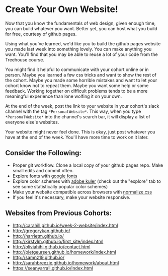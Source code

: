 # Create Your Own Website!

Now that you know the fundamentals of web design, given enough time, you can build whatever you want. Better yet, you can host what you build for free, courtesy of github pages. 

Using what you've learned, we'd like you to build the github pages website you made last week into something lovely. You can make anything you want. You'll find that you may be able to reuse a lot of your code from the Treehouse course.

You might find it helpful to communicate with your cohort online or in person. Maybe you learned a few css tricks and want to show the rest of the cohort. Maybe you made some horrible mistakes and want to let your cohort know not to repeat them. Maybe you want some help or some feedback. Working together on difficult problems tends to be a more meaningful experience than lone wolfing it on your own.

At the end of the week, post the link to your website in your cohort's slack channel with the tag ```*PersonalWebsite*```. This way, when you type ```*PersonalWebsite*``` into the channel's search bar, it will display a list of everyone else's websites. 

Your website might never feel done. This is okay, just post whatever you have at the end of the week. You'll have more time to work on it later. 

## Consider the Following:

- Proper git workflow. Clone a local copy of your github pages repo. Make small edits and commit often.
- Explore fonts with [google fonts](https://www.google.com/fonts) 
- Explore color schemes with [adobe kuler](https://color.adobe.com/explore/most-popular/?time=all) (check out the "explore" tab to see some statistically popular color schemes)
- Make your website compatible across browsers with [normalize.css](https://github.com/necolas/normalize.css/blob/master/normalize.css)
- If you feel it's necessary, make your website responsive.

## Websites from Previous Cohorts:

- http://carahill.github.io/week-2-website/index.html
- http://gregorykan.github.io/
- http://harrietm.github.io/
- http://kirstylm.github.io/first_site/index.html
- http://oliviahihi.github.io/contact.html
- http://pietgeursen.github.io/homework/index.html
- http://samnz19.github.io/
- http://sarahbreezie.github.io/homework/about.html
- https://seanyarrall.github.io/index.html





